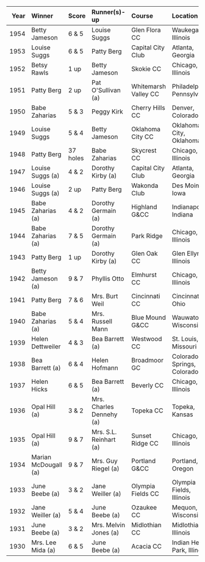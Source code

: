 |   Year | Winner               | Score    | Runner(s)-up             | Course               | Location                   |
|-------:|:---------------------|:---------|:-------------------------|:---------------------|:---------------------------|
|   1954 | Betty Jameson        | 6 & 5    | Louise Suggs             | Glen Flora CC        | Waukegan, Illinois         |
|   1953 | Louise Suggs         | 6 & 5    | Patty Berg               | Capital City Club    | Atlanta, Georgia           |
|   1952 | Betsy Rawls          | 1 up     | Betty Jameson            | Skokie CC            | Chicago, Illinois          |
|   1951 | Patty Berg           | 2 up     | Pat O'Sullivan (a)       | Whitemarsh Valley CC | Philadelphia, Pennsylvania |
|   1950 | Babe Zaharias        | 5 & 3    | Peggy Kirk               | Cherry Hills CC      | Denver, Colorado           |
|   1949 | Louise Suggs         | 5 & 4    | Betty Jameson            | Oklahoma City CC     | Oklahoma City, Oklahoma    |
|   1948 | Patty Berg           | 37 holes | Babe Zaharias            | Skycrest CC          | Chicago, Illinois          |
|   1947 | Louise Suggs (a)     | 4 & 2    | Dorothy Kirby (a)        | Capital City Club    | Atlanta, Georgia           |
|   1946 | Louise Suggs (a)     | 2 up     | Patty Berg               | Wakonda Club         | Des Moines, Iowa           |
|   1945 | Babe Zaharias (a)    | 4 & 2    | Dorothy Germain (a)      | Highland G&CC        | Indianapolis, Indiana      |
|   1944 | Babe Zaharias (a)    | 7 & 5    | Dorothy Germain (a)      | Park Ridge           | Chicago, Illinois          |
|   1943 | Patty Berg           | 1 up     | Dorothy Kirby (a)        | Glen Oak CC          | Glen Ellyn, Illinois       |
|   1942 | Betty Jameson (a)    | 9 & 7    | Phyllis Otto             | Elmhurst CC          | Chicago, Illinois          |
|   1941 | Patty Berg           | 7 & 6    | Mrs. Burt Weil           | Cincinnati CC        | Cincinnati, Ohio           |
|   1940 | Babe Zaharias (a)    | 5 & 4    | Mrs. Russell Mann        | Blue Mound G&CC      | Wauwatosa, Wisconsin       |
|   1939 | Helen Dettweiler     | 4 & 3    | Bea Barrett (a)          | Westwood CC          | St. Louis, Missouri        |
|   1938 | Bea Barrett (a)      | 6 & 4    | Helen Hofmann            | Broadmoor GC         | Colorado Springs, Colorado |
|   1937 | Helen Hicks          | 6 & 5    | Bea Barrett (a)          | Beverly CC           | Chicago, Illinois          |
|   1936 | Opal Hill (a)        | 3 & 2    | Mrs. Charles Dennehy (a) | Topeka CC            | Topeka, Kansas             |
|   1935 | Opal Hill (a)        | 9 & 7    | Mrs. S.L. Reinhart (a)   | Sunset Ridge CC      | Chicago, Illinois          |
|   1934 | Marian McDougall (a) | 9 & 7    | Mrs. Guy Riegel (a)      | Portland G&CC        | Portland, Oregon           |
|   1933 | June Beebe (a)       | 3 & 2    | Jane Weiller (a)         | Olympia Fields CC    | Olympia Fields, Illinois   |
|   1932 | Jane Weiller (a)     | 5 & 4    | June Beebe (a)           | Ozaukee CC           | Mequon, Wisconsin          |
|   1931 | June Beebe (a)       | 3 & 2    | Mrs. Melvin Jones (a)    | Midlothian CC        | Midlothian, Illinois       |
|   1930 | Mrs. Lee Mida (a)    | 6 & 5    | June Beebe (a)           | Acacia CC            | Indian Head Park, Illinois |